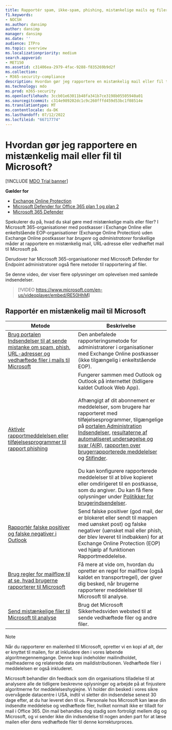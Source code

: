 ```yaml
---
title: Rapportér spam, ikke-spam, phishing, mistænkelige mails og filer til Microsoft
f1.keywords:
- NOCSH
ms.author: dansimp
author: dansimp
manager: dansimp
ms.date: ''
audience: ITPro
ms.topic: overview
ms.localizationpriority: medium
search.appverid:
- MET150
ms.assetid: c31406ea-2979-4fac-9288-f835269b9d2f
ms.collection:
- M365-security-compliance
description: Hvordan gør jeg rapportere en mistænkelig mail eller fil til Microsoft? Rapportmeddelelser, URL-adresser, vedhæftede filer i mails og filer til Analyse til Microsoft. Få mere at vide om, hvordan du rapporterer spammails og phishing-mails.
ms.technology: mdo
ms.prod: m365-security
ms.openlocfilehash: 3ccb01e63011b48fa341b7ce3198b05505940a01
ms.sourcegitcommit: c314e989202dc1c9c260fffd459d53bc1f08514e
ms.translationtype: MT
ms.contentlocale: da-DK
ms.lasthandoff: 07/12/2022
ms.locfileid: "66717774"
---
```

# <a name="how-do-i-report-a-suspicious-email-or-file-to-microsoft"></a>Hvordan gør jeg rapportere en mistænkelig mail eller fil til Microsoft?

[!INCLUDE [MDO Trial banner](../includes/mdo-trial-banner.md)]

**Gælder for**
- [Exchange Online Protection](exchange-online-protection-overview.md)
- [Microsoft Defender for Office 365 plan 1 og plan 2](defender-for-office-365.md)
- [Microsoft 365 Defender](../defender/microsoft-365-defender.md)

Spekulerer du på, hvad du skal gøre med mistænkelige mails eller filer? I Microsoft 365-organisationer med postkasser i Exchange Online eller enkeltstående EOP-organisationer (Exchange Online Protection) uden Exchange Online postkasser har *brugere* og *administratorer* forskellige måder at rapportere en mistænkelig mail, URL-adresse eller vedhæftet mail til Microsoft på.

Derudover har Microsoft 365-organisationer med Microsoft Defender for Endpoint administratorer også flere metoder til rapportering af filer.

Se denne video, der viser flere oplysninger om oplevelsen med samlede indsendelser.
> [!VIDEO https://www.microsoft.com/en-us/videoplayer/embed/RE50HhM]

## <a name="report-a-suspicious-email-to-microsoft"></a>Rapportér en mistænkelig mail til Microsoft

|Metode|Beskrivelse|
|---|---|
|[Brug portalen Indsendelser til at sende mistanke om spam, phish, URL-adresser og vedhæftede filer i mails til Microsoft](admin-submission.md)|Den anbefalede rapporteringsmetode for administratorer i organisationer med Exchange Online postkasser (ikke tilgængelig i enkeltstående EOP).|
|[Aktivér rapportmeddelelsen eller tilføjelsesprogrammer til rapport phishing](enable-the-report-message-add-in.md)|Fungerer sammen med Outlook og Outlook på internettet (tidligere kaldet Outlook Web App). <br/><br/> Afhængigt af dit abonnement er meddelelser, som brugere har rapporteret med tilføjelsesprogrammer, tilgængelige på [portalen Administration Indsendelser](admin-submission.md), [resultaterne af automatiseret undersøgelse og svar (AIR),](air-view-investigation-results.md) [rapporten over brugerrapporterede meddelelser](view-email-security-reports.md#user-reported-messages-report) og [Stifinder](threat-explorer-views.md#email--submissions). <br/><br/> Du kan konfigurere rapporterede meddelelser til at blive kopieret eller omdirigeret til en postkasse, som du angiver. Du kan få flere oplysninger under [Politikker for brugerindsendelser](user-submission.md).
|[Rapportér falske positiver og falske negativer i Outlook](report-false-positives-and-false-negatives.md)|Send falske positiver (god mail, der er blokeret eller sendt til mappen med uønsket post) og falske negativer (uønsket mail eller phish, der blev leveret til indbakken) for at Exchange Online Protection (EOP) ved hjælp af funktionen Rapportmeddelelse.|
|[Brug regler for mailflow til at se, hvad brugerne rapporterer til Microsoft](/exchange/security-and-compliance/mail-flow-rules/use-rules-to-see-what-users-are-reporting-to-microsoft)|Få mere at vide om, hvordan du opretter en regel for mailflow (også kaldet en transportregel), der giver dig besked, når brugerne rapporterer meddelelser til Microsoft til analyse.|
|[Send mistænkelige filer til Microsoft til analyse](submitting-malware-and-non-malware-to-microsoft-for-analysis.md)|Brug det Microsoft Sikkerhedsviden websted til at sende vedhæftede filer og andre filer.|

> [!NOTE]
> Når du rapporterer en mailenhed til Microsoft, opretter vi en kopi af alt, der er knyttet til mailen, for at inkludere den i vores løbende algoritmegennemgange. Denne kopi indeholder mailindholdet, mailheaderne og relaterede data om maildistributionen. Vedhæftede filer i meddelelsen er også inkluderet.
>
> Microsoft behandler din feedback som din organisations tilladelse til at analysere alle de tidligere beskrevne oplysninger og arbejde på at finjustere algoritmerne for meddelelseshygiejne. Vi holder din besked i vores sikre overvågede datacentre i USA, indtil vi sletter din indsendelse senest 30 dage efter, at du har leveret den til os. Personale hos Microsoft kan læse din indsendte meddelelse og vedhæftede filer, hvilket normalt ikke er tilladt for mail i Office 365. Din mail behandles dog stadig som fortroligt mellem dig og Microsoft, og vi sender ikke din indsendelse til nogen anden part for at læse mailen eller dens vedhæftede filer til denne korrekturproces.
